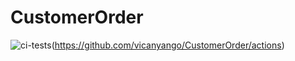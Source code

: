 # CustomerOrder
![ci-tests](https://github.com/vicanyango/CustomerOrder/actions/workflows/ci.yml/badge.svg)(https://github.com/vicanyango/CustomerOrder/actions)